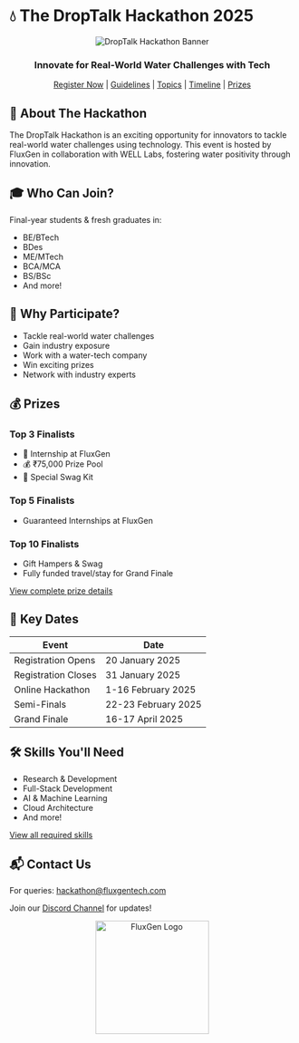 # 💧 The DropTalk Hackathon 2025

<div align="center">
  <img src="assets/banner.mp4" alt="DropTalk Hackathon Banner"/>
  
  ### Innovate for Real-World Water Challenges with Tech
  
  [Register Now](#registration) | [Guidelines](guidelines.md) | [Topics](topics.md) | [Timeline](timeline.md) | [Prizes](prizes.md)
</div>

## 🎯 About The Hackathon

The DropTalk Hackathon is an exciting opportunity for innovators to tackle real-world water challenges using technology. This event is hosted by FluxGen in collaboration with WELL Labs, fostering water positivity through innovation.

## 🎓 Who Can Join?

Final-year students & fresh graduates in:
- BE/BTech
- BDes
- ME/MTech
- BCA/MCA
- BS/BSc
- And more!

## 🌟 Why Participate?

- Tackle real-world water challenges
- Gain industry exposure
- Work with a water-tech company
- Win exciting prizes
- Network with industry experts

## 💰 Prizes

### Top 3 Finalists
- 💼 Internship at FluxGen
- 💰 ₹75,000 Prize Pool
- 🎁 Special Swag Kit

### Top 5 Finalists
- Guaranteed Internships at FluxGen

### Top 10 Finalists
- Gift Hampers & Swag
- Fully funded travel/stay for Grand Finale

[View complete prize details](prizes.md)

## 📅 Key Dates

| Event | Date |
|-------|------|
| Registration Opens | 20 January 2025 |
| Registration Closes | 31 January 2025 |
| Online Hackathon | 1-16 February 2025 |
| Semi-Finals | 22-23 February 2025 |
| Grand Finale | 16-17 April 2025 |

## 🛠️ Skills You'll Need

- Research & Development
- Full-Stack Development
- AI & Machine Learning
- Cloud Architecture
- And more!

[View all required skills](skills.md)

## 📬 Contact Us

For queries: hackathon@fluxgentech.com

Join our [Discord Channel](https://discord.gg/HEPkUxMv) for updates!

<div align="center">
  <img src="assets/logo.gif" alt="FluxGen Logo" width="200"/>
</div>
